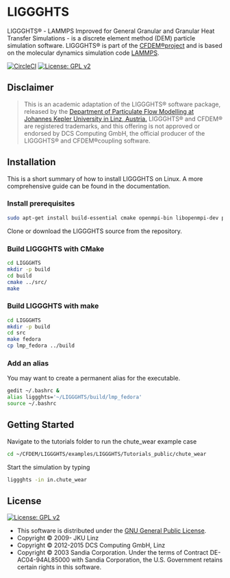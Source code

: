 # LIGGGHTS

LIGGGHTS® - LAMMPS Improved for General Granular and Granular Heat Transfer Simulations - is a discrete element method (DEM) particle simulation software.
LIGGGHTS® is part of the [CFDEM®project](https://www.cfdem.com) and is based on the molecular dynamics simulation code [LAMMPS](https://lammps.sandia.gov/).

[![CircleCI](https://circleci.com/gh/ParticulateFlow/LIGGGHTS.svg?style=shield&circle-token=8905cdbf813717ce628dd05a454d0f7581110907)](https://circleci.com/gh/ParticulateFlow/LIGGGHTS)
[![License: GPL v2](https://img.shields.io/badge/License-GPL%20v2-blue.svg)](https://www.gnu.org/licenses/old-licenses/gpl-2.0.en.html)

## Disclaimer

> This is an academic adaptation of the LIGGGHTS® software package, released by the
[Department of Particulate Flow Modelling at Johannes Kepler University in Linz, Austria.](https://www.jku.at/pfm)
> LIGGGHTS® and CFDEM® are registered trademarks, and this offering is not approved or
endorsed by DCS Computing GmbH, the official producer of the LIGGGHTS® and CFDEM®coupling software.

## Installation

This is a short summary of how to install LIGGGHTS on Linux. A more comprehensive guide can be found in the documentation.

### Install prerequisites

```bash
sudo apt-get install build-essential cmake openmpi-bin libopenmpi-dev python-dev
```

Clone or download the LIGGGHTS source from the repository.

### Build LIGGGHTS with CMake

```bash
cd LIGGGHTS
mkdir -p build
cd build
cmake ../src/
make
```

### Build LIGGGHTS with make

```bash
cd LIGGGHTS
mkdir -p build
cd src
make fedora
cp lmp_fedora ../build
```

### Add an alias

You may want to create a permanent alias for the executable.

```bash
gedit ~/.bashrc &
alias liggghts='~/LIGGGHTS/build/lmp_fedora'
source ~/.bashrc
```

## Getting Started

Navigate to the tutorials folder to run the chute_wear example case

```bash
cd ~/CFDEM/LIGGGHTS/examples/LIGGGHTS/Tutorials_public/chute_wear
```

Start the simulation by typing

```bash
liggghts -in in.chute_wear
```

## License

[![License: GPL v2](https://img.shields.io/badge/License-GPL%20v2-blue.svg)](https://www.gnu.org/licenses/old-licenses/gpl-2.0.en.html)

- This software is distributed under the [GNU General Public License](https://opensource.org/licenses/GPL-2.0).
- Copyright © 2009-     JKU Linz
- Copyright © 2012-2015 DCS Computing GmbH, Linz
- Copyright © 2003      Sandia Corporation. Under the terms of Contract DE-AC04-94AL85000 with Sandia Corporation, the U.S. Government retains certain rights in this software.


